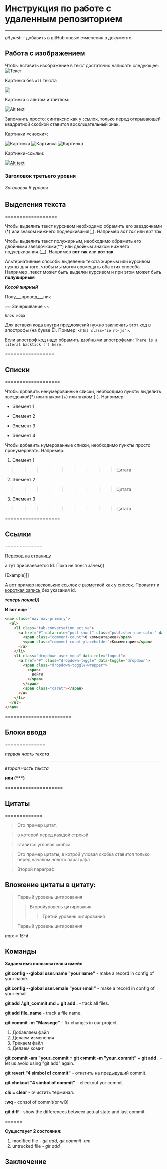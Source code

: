 # Инструкция по работе с удаленным репозиторием

---
_git push_ - добавить в gitHub новые езменения в документе.




## Работа с изображением

Чтобы вставить изображение в текст достаточно написать следующее:
![Текст](images.jpg)

Картинка без `alt` текста

![](conflict.webp)

Картинка с альтом и тайтлом:

![Alt text](images2.jpg "Можно задать title")

Запомнить просто: синтаксис как у ссылок, только перед открывающей квадратной скобкой ставится восклицательный знак.

Картинки «сноски»:

![Картинка][image1]
![Картинка][image2]
![Картинка][image3]

[image1]: images3.jpg
[image2]: images4.jpg
[image3]: images5.jpg

Картинки-ссылки:

[![Alt text](images1.jpg)](http://example.com/)

[image1]: images3.jpg
[image2]: images4.jpg
[image3]: images5.jpg


### Заголовок третьего уровня ###

###### Заголовок 6 уровня ######

## Выделения текста

==================

Чтобы выделить текст курсивом необходимо обрамить его звездочками (*) или знаком нижнего подчеркивания(_). Например *вот так* или _вот так_

Чтобы выделить текст полужирным, необходимо обрамить его двойными звездочками(**) или двойным знаком нижнего подчеркивания (__). Например **вот так** или __вот так__

Альтернативные способы выделения текста жирным или курсивом нужны для того, чтобы мы могли совмещать оба этих способа. Например _текст может быть выделен курсивом и при этом может быть **полужирным** 

***Косой жирный***

Полу___провод___ник


~~ Зачеркивание ~~

` блок кода `

Для вставки кода внутри предложений нужно заключать этот код в апострофы (на букве Ё). Пример: `<html class="ie no-js">`.

Если апостроф 
код надо обрамить 
двойными апострофами: 
``There is a literal backtick (`) here.``

=================

## Списки

===================

Чтобы добавить ненумерованные списки, необходимо пункты выделить звездочкой(*) или знаком (+) или згаком (-). Например:
* Элемент 1
- Элемент 2
* Элемент 3
+ Элемент 4

Чтобы добавить нумерованные списки, необходимо пункты просто пронумеровать. Например:
1. Элемент 1

>>>>>>>>>Цитата

2. Элемент 2

>>>>>>>>>Цитата

3. Элемент 3

>>>>>>>>>Цитата




===================

## Ссылки

=============

[Переход на страницу](http://exampl.com/ "Отображается при наведении. Необязательная")

а тут присваевается Id. Пока не понял зачем))

[Example][]

А вот [пример][1] [нескольких][2] [ссылок][id] с разметкой как у сносок. Прокатит и [короткая запись][] без указания id.

[1]: http://example.com/ "Optional Title Here"
[2]: http://example.com/some
[id]: http://example.com/links (Optional Title Here)
[короткая запись]: http://example.com/short

___теперь понял)))___


**И вот еще ```** 

```html
<nav class="nav nav-primary">
  <ul>
    <li class="tab-conversation active">
      <a href="#" data-role="post-count" class="publisher-nav-color" data-nav="conversation">
        <span class="comment-count">0 комментариев</span>
        <span class="comment-count-placeholder">Комментарии</span>
      </a>
    </li>
    <li class="dropdown user-menu" data-role="logout">
      <a href="#" class="dropdown-toggle" data-toggle="dropdown">
        <span class="dropdown-toggle-wrapper">
          <span>
            Войти
          </span>
        </span>
        <span class="caret"></span>
      </a>
    </li>
  </ul>
</nav>
```

=======================

## Блоки ввода

==============


_первая часть текста_

---

_вторая часть текста_

__или (***)__ 


====================

## Цитаты

=============

>Это пример цитат,

>в которой перед каждой строкой

>ставится угловая скобка.

>Это пример цитаты,
в котрой угловая скобка ставится только перед началом нового параграфа

>Второй параграф.

## Вложение цитаты в цитату:

>Первый уровень цитирования
>
>>Второйуровень цитирования
>>
>>>Третий уровень цитирования
>
>Первый уровень цитирования

_max = 15-й_


## Команды

**Задаем имя пользователя и имейл**

**git config --global user.name "your name"** - make a record in config of your name.

**git config --global user.emale "your email"** - make a record in config of your email.

__git add .\git_commit.md = git add .__ - track all files.

**git add file_name** - track a file name.

**git commit -m "Massege"** - fix changes in our project.

1. Добавляем файл
2. Делаем изменения
3. Трекаем файл
4. Делаем комит

**git commit -am "your_commit = git commit -m "your_commit" + git add .** - let us avoid using "git add" again.

__git revert "4 simbol of commit"__ - откатить на предыдущий commit.

__git chekout "4 simbol of commit"__ - checkout yor commit

**cls = clear** - очистить терминал.

**:wq** - consol of commit(or wQ)

**git diff** - show the differences between actual state and last commit.

======

**Существует 2 состояния:**
1. modified file - *git add, git commit -am*
2. untrucked file - *git add*


## Заключение

